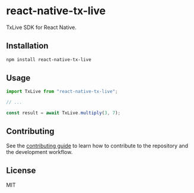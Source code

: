 # react-native-tx-live

TxLive SDK for React Native.

## Installation

```sh
npm install react-native-tx-live
```

## Usage

```js
import TxLive from "react-native-tx-live";

// ...

const result = await TxLive.multiply(3, 7);
```

## Contributing

See the [contributing guide](CONTRIBUTING.md) to learn how to contribute to the repository and the development workflow.

## License

MIT
